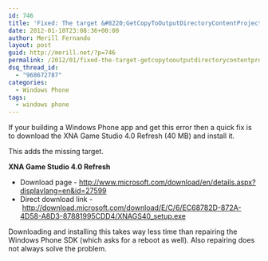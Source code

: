 ```yaml
---
id: 746
title: 'Fixed: The target &#8220;GetCopyToOutputDirectoryContentProjectItems&#8221; does not exist in the project.'
date: 2012-01-10T23:08:36+00:00
author: Merill Fernando
layout: post
guid: http://merill.net/?p=746
permalink: /2012/01/fixed-the-target-getcopytooutputdirectorycontentprojectitems-does-not-exist-in-the-project/
dsq_thread_id:
  - "968672787"
categories:
  - Windows Phone
tags:
  - windows phone
---
```

If your building a Windows Phone app and get this error then a quick fix is to download the XNA Game Studio 4.0 Refresh (40 MB) and install it.

This adds the missing target.

<strong>XNA Game Studio 4.0 Refresh</strong>
<ul>
	<li>Download page - <a href="http://www.microsoft.com/download/en/details.aspx?displaylang=en&amp;id=27599">http://www.microsoft.com/download/en/details.aspx?displaylang=en&amp;id=27599</a></li>
	<li>Direct download link - <a title="http://download.microsoft.com/download/E/C/6/EC68782D-872A-4D58-A8D3-87881995CDD4/XNAGS40_setup.exe" href="http://download.microsoft.com/download/E/C/6/EC68782D-872A-4D58-A8D3-87881995CDD4/XNAGS40_setup.exe">http://download.microsoft.com/download/E/C/6/EC68782D-872A-4D58-A8D3-87881995CDD4/XNAGS40_setup.exe</a></li>
</ul>
<div>Downloading and installing this takes way less time than repairing the Windows Phone SDK (which asks for a reboot as well). Also repairing does not always solve the problem.</div>